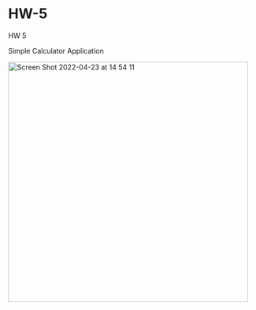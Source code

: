 # HW-5
HW 5

Simple Calculator Application


<img width="487" alt="Screen Shot 2022-04-23 at 14 54 11" src="https://user-images.githubusercontent.com/55956057/164893438-6cdc4a78-9219-4781-84d4-88ea08727872.png">
